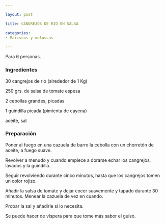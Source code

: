 ```yaml
---

layout: post

title: CANGREJOS DE RIO EN SALSA

categories:
- Mariscos y moluscos

---
```


Para 6 personas.

<h3>Ingredientes</h3>

30 cangrejos de rio (alrededor de 1 Kg)

250 grs. de salsa de tomate espesa

2 cebollas grandes, picadas

1 guindilla picada (pimienta de cayena)

aceite, sal

<h3>Preparación</h3>

Poner al fuego en una cazuela de barro la cebolla con un chorretón de aceite, a fuego suave.

Revolver a menudo y cuando empiece a dorarse echar los cangrejos, lavados y la guindilla.

Seguir revolviendo durante cinco minutos, hasta que los cangrejos tomen un color rojizo.

Añadir la salsa de tomate y dejar cocer suavemente y tapado durante 30 minutos. Menear la cazuela de vez en cuando.

Probar la sal y añadirle si lo necesita.

Se puede hacer de víspera para que tome más sabor el guiso.


